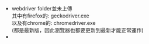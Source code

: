 
- webdriver folder並未上傳<br>
    其中有firefox的: geckodriver.exe<br>
    以及有chrome的: chromedriver.exe<br>
    (都是最新版，因此瀏覽器也都要更新到最新才能正常運作)
- 